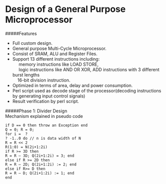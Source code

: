Design of a General Purpose Microprocessor
===================================
#####Features
- Full custom design.&nbsp;<br />
- General purpose Multi-Cycle Microprocessor.&nbsp;<br />
- Consist of SRAM, ALU and Register Files.&nbsp;<br />
- Support 13 different instructions including:&nbsp;<br />
&nbsp; &nbsp; &nbsp;memory instructions like LOAD STORE,&nbsp;<br />
&nbsp; &nbsp; &nbsp;logic instructions like AND OR XOR, ADD instructions with 3 different burst lengths<br />
&nbsp; &nbsp; 16-bit division instruction. &nbsp;<br />
- Optimized in terms of area, delay and power consumption. &nbsp;<br />
- Perl script used as decode stage of the processor(decoding instructions by generating input control signals)<br />
- Result verification by perl script.<br />

#####Phase 1: Divider Design<br />
Mechanism explained in pseudo code
```
if D == 0 then throw an Exception end
Q = 0; R = 0;
for i =  ?
? -1..0 do // n is data width of N
R = R << 2 
R(1:0) = N(2i+1:2i) 
if R >= 3D then
R = R – 3D; Q(2i+1:2i) = 3; end
else if R >= 2D then
R = R – 2D; Q(2i+1:2i) := 2; end
else if R>= D then
R = R – D; Q(2i+1:2i) := 1; end
end
```
